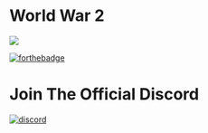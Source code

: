 # World War 2
![](https://puu.sh/wFD0e/b3099eccb1.jpg)

[![forthebadge](http://forthebadge.com/images/badges/60-percent-of-the-time-works-every-time.svg)](http://forthebadge.com)
# Join The Official Discord
[![discord](https://discordapp.com/api/guilds/331613189462556672/widget.png)](https://discord.gg/PVqjqCv)
